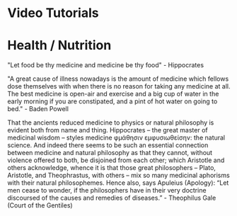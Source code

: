 # Video Tutorials

# Health / Nutrition

"Let food be thy medicine and medicine be thy food" - Hippocrates

"A great cause of illness nowadays is the amount of medicine which fellows dose themselves with when there is no reason for taking any medicine at all. The best medicine is open-air and exercise and a big cup of water in the early morning if you are constipated, and a pint of hot water on going to bed."  - Baden Powell

That the ancients reduced medicine to physics or natural philosophy is evident both from name and thing. Hippocrates – the great master of medicinal wisdom – styles medicine φμάθησιν εμφυσιωθείσην: the natural science. And indeed there seems to be such an essential connection between medicine and natural philosophy as that they cannot, without violence offered to both, be disjoined from each other; which Aristotle and others acknowledge, whence it is that those great philosophers – Plato, Aristotle, and Theophrastus, with others – mix so many medicinal aphorisms with their natural philosophemes. Hence also, says Apuleius (Apology): “Let men cease to wonder, if the philosophers have in their very doctrine discoursed of the causes and remedies of diseases.” - Theophilus Gale (Court of the Gentiles) 
